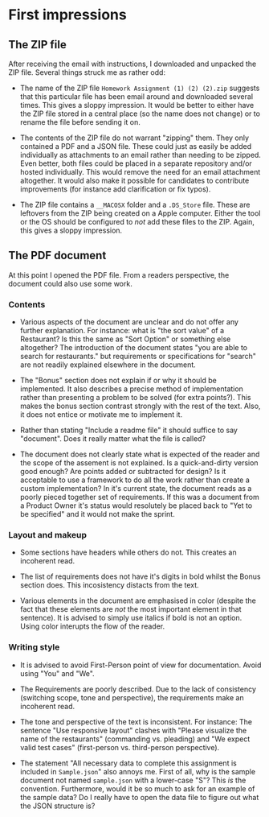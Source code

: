 # First impressions

## The ZIP file

After receiving the email with instructions, I downloaded and unpacked the ZIP
file. Several things struck me as rather odd:

- The name of the ZIP file `Homework Assignment (1) (2) (2).zip` suggests that
  this particular file has been email around and downloaded several times.
  This gives a sloppy impression. It would be better to either have the ZIP file
  stored in a central place (so the name does not change) or to rename the file
  before sending it on.

- The contents of the ZIP file do not warrant "zipping" them. They only contained
  a PDF and a JSON file. These could just as easily be added individually as
  attachments to an email rather than needing to be zipped. Even better, both
  files could be placed in a separate repository and/or hosted individually.
  This would remove the need for an email attachment altogether. It would also
  make it possible for candidates to contribute improvements (for instance add
  clarification or fix typos).

- The ZIP file contains a `__MACOSX` folder and a `.DS_Store` file. These are
  leftovers from the ZIP being created on a Apple computer. Either the tool or
  the OS should be configured to _not_ add these files to the ZIP. Again, this
  gives a sloppy impression.


## The PDF document

At this point I opened the PDF file. From a readers perspective, the document
could also use some work.

### Contents

- Various aspects of the document are unclear and do not offer any further
  explanation. For instance: what is "the sort value" of a Restaurant? Is this
  the same as "Sort Option" or something else altogether? The introduction of
  the document states "you are able to search for restaurants." but requirements
  or specifications for "search" are not readily explained elsewhere in the
  document.

- The "Bonus" section does not explain if or why it should be implemented. It
  also describes a precise method of implementation rather than presenting a
  problem to be solved (for extra points?). This makes the bonus section
  contrast strongly with the rest of the text. Also, it does not entice or
  motivate me to implement it.

- Rather than stating "Include a readme file" it should suffice to say
  "document". Does it really matter what the file is called?

- The document does not clearly state what is expected of the reader and the
  scope of the assement is not explained. Is a quick-and-dirty version good
  enough? Are points added or subtracted for design? Is it acceptable to use a
  framework to do all the work rather than create a custom implementation? In
  it's current state, the document reads as a poorly pieced together set of
  requirements. If this was a document from a Product Owner it's status would
  resolutely be placed back to "Yet to be specified" and it would not make the
  sprint.

### Layout and makeup

- Some sections have headers while others do not. This creates an incoherent
  read.

- The list of requirements does not have it's digits in bold whilst the Bonus
  section does. This incosistency distacts from the text.

- Various elements in the document are emphasised in color (despite the fact
  that these elements are _not_ the most important element in that sentence).
  It is advised to simply use italics if bold is not an option. Using color
  interupts the flow of the reader.

### Writing style

- It is advised to avoid First-Person point of view for documentation. Avoid
  using "You" and "We".

- The Requirements are poorly described. Due to the lack of consistency
  (switching scope, tone and perspective), the requirements make an incoherent
  read.

- The tone and perspective of the text is inconsistent. For instance:
  The sentence "Use responsive layout" clashes with "Please visualize the name
  of the restaurants" (commanding vs. pleading) and "We expect valid test cases"
  (first-person vs. third-person perspective).

- The statement "All necessary data to complete this assignment is included in
  `Sample.json`" also annoys me. First of all, why is the sample document not
  named `sample.json` with a lower-case "S"? This _is_ the convention.
  Furthermore, would it be so much to ask for an example of the sample data? Do
  I really have to open the data file to figure out what the JSON structure is?
